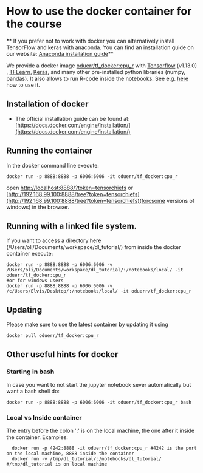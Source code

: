 # How to use the docker container for the course

** If you prefer not to work with docker you can alternatively install TensorFlow and keras with anaconda. You can find an installation guide on our website: [Anaconda installation guide](https://github.com/tensorchiefs/dl_course_2018/blob/master/docs/anaconda.md)**

We provide a docker image [oduerr/tf_docker:cpu_r](https://github.com/oduerr/tf_docker) with [Tensorflow](http://www.tensorflow.org) (v1.13.0) , [TFLearn](http://tflearn.org/), [Keras](https://keras.io/), and many other pre-installed python libraries (numpy, pandas). It also allows to run R-code inside the notebooks. See e.g. [here](https://github.com/oduerr/tf_docker/blob/cpu_r/notebooks/UseR.ipynb) how to use it.

## Installation of docker

* The official installation guide can be found at: [https://docs.docker.com/engine/installation/](https://docs.docker.com/engine/installation/)



## Running the container
In the docker command line execute:

```
docker run -p 8888:8888 -p 6006:6006 -it oduerr/tf_docker:cpu_r
```
open [http://localhost:8888/?token=tensorchiefs](http://localhost:8888/?token=tensorchiefs) or [http://192.168.99.100:8888/tree?token=tensorchiefs](http://192.168.99.100:8888/tree?token=tensorchiefs)(forcsome versions of windows) in the browser. 

## Running with a linked file system.
If you want to access a directory here (/Users/oli/Documents/workspace/dl_tutorial/) from inside the docker container execute:

```
docker run -p 8888:8888 -p 6006:6006 -v /Users/oli/Documents/workspace/dl_tutorial/:/notebooks/local/ -it oduerr/tf_docker:cpu_r
#or for windows users
docker run -p 8888:8888 -p 6006:6006 -v /c/Users/Elvis/Desktop/:/notebooks/local/ -it oduerr/tf_docker:cpu_r

```


## Updating
Please make sure to use the latest container by updating it using 

```
docker pull oduerr/tf_docker:cpu_r
```

## Other useful hints for docker

### Starting in bash
In case you want to not start the jupyter notebook sever automatically but want a bash shell do:

```
docker run -p 8888:8888 -p 6006:6006 -it oduerr/tf_docker:cpu_r bash
```

### Local vs Inside container
The entry before the colon ':' is on the local machine, the one after it inside the container. Examples:

```
  docker run -p 4242:8888 -it oduerr/tf_docker:cpu_r #4242 is the port on the local machine, 8888 inside the container
  docker run -v /tmp/dl_tutorial/:/notebooks/dl_tutorial/ #/tmp/dl_tutorial is on local machine
```














